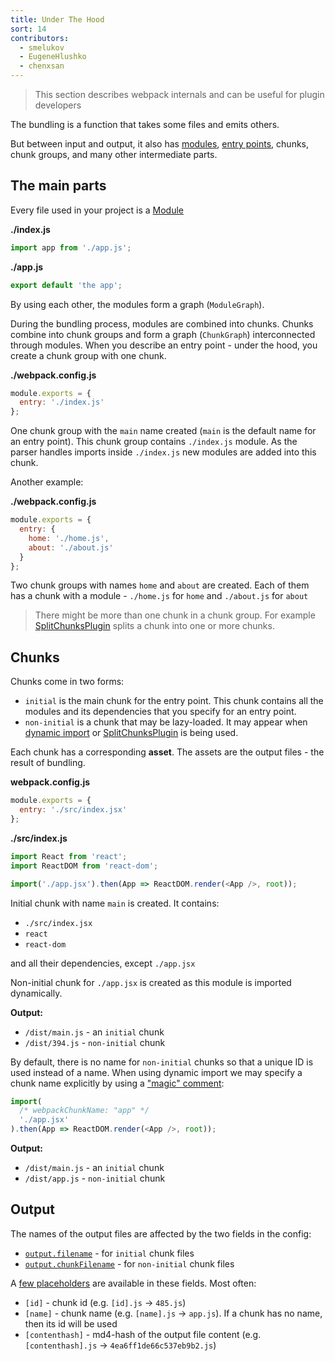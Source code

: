 ```yaml
---
title: Under The Hood
sort: 14
contributors:
  - smelukov
  - EugeneHlushko
  - chenxsan
---
```


> This section describes webpack internals and can be useful for plugin developers

The bundling is a function that takes some files and emits others.

But between input and output, it also has [modules](/concepts/modules/), [entry points](/concepts/entry-points/), chunks, chunk groups, and many other intermediate parts.

## The main parts

Every file used in your project is a [Module](/concepts/modules/)

__./index.js__

```js
import app from './app.js';
```

__./app.js__

```js
export default 'the app';
```

By using each other, the modules form a graph (`ModuleGraph`).

During the bundling process, modules are combined into chunks.
Chunks combine into chunk groups and form a graph (`ChunkGraph`) interconnected through modules.
When you describe an entry point - under the hood, you create a chunk group with one chunk.

__./webpack.config.js__

```js
module.exports = {
  entry: './index.js'
};
```

One chunk group with the `main` name created (`main` is the default name for an entry point).
This chunk group contains `./index.js` module. As the parser handles imports inside `./index.js` new modules are added into this chunk.

Another example:

__./webpack.config.js__

```js
module.exports = {
  entry: {
    home: './home.js',
    about: './about.js'
  }
};
```

Two chunk groups with names `home` and `about` are created.
Each of them has a chunk with a module - `./home.js` for `home` and `./about.js` for `about`

> There might be more than one chunk in a chunk group. For example [SplitChunksPlugin](/plugins/split-chunks-plugin/) splits a chunk into one or more chunks.

## Chunks

Chunks come in two forms:

- `initial` is the main chunk for the entry point. This chunk contains all the modules and its dependencies that you specify for an entry point.
- `non-initial` is a chunk that may be lazy-loaded. It may appear when [dynamic import](/guides/code-splitting/#dynamic-imports) or [SplitChunksPlugin](/plugins/split-chunks-plugin/) is being used.

Each chunk has a corresponding __asset__. The assets are the output files - the result of bundling.

__webpack.config.js__

```js
module.exports = {
  entry: './src/index.jsx'
};
```

__./src/index.js__

```js
import React from 'react';
import ReactDOM from 'react-dom';

import('./app.jsx').then(App => ReactDOM.render(<App />, root));
```

Initial chunk with name `main` is created. It contains:

- `./src/index.jsx`
- `react`
- `react-dom`

and all their dependencies, except `./app.jsx`

Non-initial chunk for `./app.jsx` is created as this module is imported dynamically.

__Output:__

- `/dist/main.js` - an `initial` chunk
- `/dist/394.js` - `non-initial` chunk

By default, there is no name for `non-initial` chunks so that a unique ID is used instead of a name.
When using dynamic import we may specify a chunk name explicitly by using a ["magic" comment](/api/module-methods/#magic-comments):

```js
import(
  /* webpackChunkName: "app" */
  './app.jsx'
).then(App => ReactDOM.render(<App />, root));
```

__Output:__

- `/dist/main.js` - an `initial` chunk
- `/dist/app.js` - `non-initial` chunk

## Output

The names of the output files are affected by the two fields in the config:

- [`output.filename`](/configuration/output/#outputfilename) - for `initial` chunk files
- [`output.chunkFilename`](/configuration/output/#outputchunkfilename) - for `non-initial` chunk files

A [few placeholders](/configuration/output/#template-strings) are available in these fields. Most often:

- `[id]` - chunk id (e.g. `[id].js` -> `485.js`)
- `[name]` - chunk name (e.g. `[name].js` -> `app.js`). If a chunk has no name, then its id will be used
- `[contenthash]` - md4-hash of the output file content (e.g. `[contenthash].js` -> `4ea6ff1de66c537eb9b2.js`)
